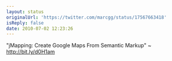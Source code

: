 ```yaml
---
layout: status
originalUrl: 'https://twitter.com/marcgg/status/17567663418'
isReply: false
date: 2010-07-02 12:23:26
---
```


"jMapping: Create Google Maps From Semantic Markup" ~ http://bit.ly/d0H1am

